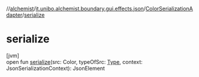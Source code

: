 //[alchemist](../../../index.md)/[it.unibo.alchemist.boundary.gui.effects.json](../index.md)/[ColorSerializationAdapter](index.md)/[serialize](serialize.md)

# serialize

[jvm]\
open fun [serialize](serialize.md)(src: Color, typeOfSrc: [Type](https://docs.oracle.com/javase/8/docs/api/java/lang/reflect/Type.html), context: JsonSerializationContext): JsonElement
